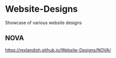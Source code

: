 # Website-Designs
 Showcase of various website designs

## NOVA
https://rexlandish.github.io/Website-Designs/NOVA/
